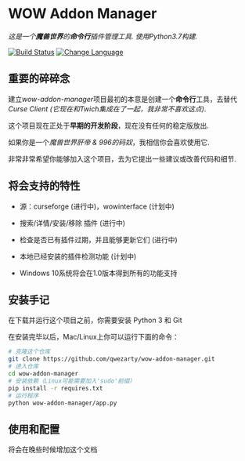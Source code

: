 # WOW Addon Manager

*这是一个**魔兽世界**的**命令行**插件管理工具. 使用Python3.7构建.*

[![Build Status](https://travis-ci.org/qwezarty/wow-addon-manager.svg?branch=master)]( https://travis-ci.org/qwezarty/wow-addon-manager.svg?branch=master)
[![Change Language](https://img.shields.io/badge/README-%20English-yellow.svg)](README.md)

## 重要的碎碎念

建立*wow-addon-manager*项目最初的本意是创建一个**命令行**工具，去替代*Curse Client (它现在和Twich集成在了一起，我非常不喜欢这点)*.

这个项目现在正处于**早期的开发阶段**，现在没有任何的稳定版放出.

如果你是一个*魔兽世界肝帝 & 996的码奴*，我相信你会喜欢使用它.

非常非常希望你能够加入这个项目，去为它提出一些建议或改善代码和细节.

## 将会支持的特性

- 源：curseforge (进行中)，wowinterface (计划中)

- 搜索/详情/安装/移除 插件 (进行中)

- 检查是否已有插件过期，并且能够更新它们 (进行中)

- 本地已经安装的插件检测功能 (计划中)

- Windows 10系统将会在1.0版本得到所有的功能支持

## 安装手记

在下载并运行这个项目之前，你需要安装 Python 3 和 Git

在安装完毕以后，Mac/Linux上你可以运行下面的命令：

``` bash
# 克隆这个仓库
git clone https://github.com/qwezarty/wow-addon-manager.git
# 进入仓库
cd wow-addon-manager
# 安装依赖（Linux可能需要加入'sudo'前缀）
pip install -r requires.txt
# 运行程序
python wow-addon-manager/app.py
```

## 使用和配置

将会在晚些时候增加这个文档
